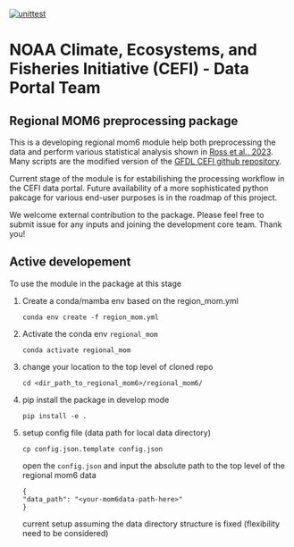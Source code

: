 [![unittest](https://github.com/NOAA-PSL/regional_mom6/actions/workflows/gha_pytest_push.yml/badge.svg)](https://github.com/NOAA-PSL/regional_mom6/actions/workflows/gha_pytest_push.yml)

NOAA Climate, Ecosystems, and Fisheries Initiative (CEFI) - Data Portal Team
========

## Regional MOM6 preprocessing package
This is a developing regional mom6 module help both preprocessing the data and perform various statistical analysis shown in [Ross et al., 2023](https://gmd.copernicus.org/articles/16/6943/2023/).
Many scripts are the modified version of the [GFDL CEFI github repository](https://github.com/NOAA-GFDL/CEFI-regional-MOM6).

Current stage of the module is for estabilishing the processing workflow in the CEFI data portal. 
Future availability of a more sophisticated python pakcage for various end-user purposes is in the roadmap of this project.
  
We welcome external contribution to the package. Please feel free to submit issue for any inputs and joining the development core team. Thank you! 

## Active developement
To use the module in the package at this stage
1. Create a conda/mamba env based on the region_mom.yml

   ```
   conda env create -f region_mom.yml
   ```
3. Activate the conda env `regional_mom`

   ```
   conda activate regional_mom
   ```
4. change your location to the top level of cloned repo

   ```
   cd <dir_path_to_regional_mom6>/regional_mom6/
   ```
5. pip install the package in develop mode

   ```
   pip install -e .
   ```
6. setup config file (data path for local data directory)

    ```
    cp config.json.template config.json
    ```
   
    open the `config.json` and input the absolute path to the top level of the regional mom6 data

    ```
    {
    "data_path": "<your-mom6data-path-here>"
    }
    ```

    current setup assuming the data directory structure is fixed (flexibility need to be considered)

